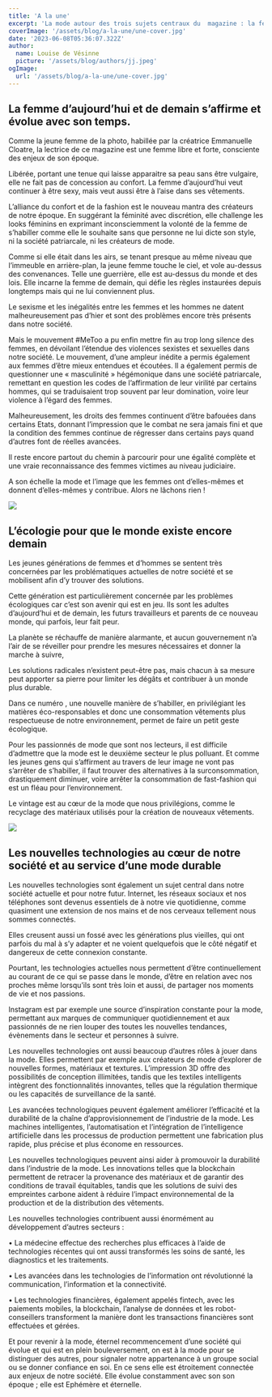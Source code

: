 ```yaml
---
title: 'A la une'
excerpt: 'La mode autour des trois sujets centraux du  magazine : la femme forte, l’écologie et la technologie.'
coverImage: '/assets/blog/a-la-une/une-cover.jpg'
date: '2023-06-08T05:36:07.322Z'
author:
  name: Louise de Vésinne
  picture: '/assets/blog/authors/jj.jpeg'
ogImage:
  url: '/assets/blog/a-la-une/une-cover.jpg'
---
```


## La femme d’aujourd’hui et de demain s’affirme et évolue avec son temps.

Comme la jeune femme de la photo, habillée par la créatrice Emmanuelle Cloatre, la lectrice de ce magazine est une femme libre et forte, consciente des enjeux de son époque.

Libérée, portant une tenue  qui laisse apparaitre sa peau sans être vulgaire, elle ne fait pas de concession au  confort. La femme d’aujourd’hui veut continuer à être sexy, mais veut aussi être à l’aise dans ses vêtements. 

L’alliance du confort et de la fashion est le nouveau mantra des créateurs de notre époque. En suggérant la féminité avec discrétion, elle challenge les looks féminins en exprimant inconsciemment la volonté de la femme de s’habiller comme elle le souhaite sans que personne ne lui dicte son style, ni la société patriarcale, ni les créateurs de mode. 

Comme si elle était dans les airs, se tenant presque au même niveau que l’immeuble en arrière-plan, la jeune femme touche le ciel, et vole au-dessus des convenances. Telle une guerrière, elle est au-dessus du monde et des lois. Elle incarne la femme de demain, qui défie les règles instaurées depuis longtemps mais qui ne lui conviennent plus. 

Le sexisme et les inégalités entre les femmes et les hommes ne datent malheureusement pas d’hier et sont des problèmes encore très présents dans notre société. 

Mais le mouvement #MeToo a pu enfin mettre fin au trop long silence des femmes, en dévoilant l’étendue des violences sexistes et sexuelles dans notre société. Le mouvement, d’une ampleur inédite a permis également aux femmes d’être mieux entendues et écoutées.
Il a également permis de questionner une « masculinité » hégémonique dans une société patriarcale, remettant en question les codes de l’affirmation de leur virilité par certains hommes, qui se traduisaient trop souvent par leur domination, voire leur violence à l’égard des femmes. 

Malheureusement, les droits des femmes continuent d’être bafouées dans certains Etats, donnant l’impression que le combat ne sera jamais fini et que la condition des femmes continue de régresser dans certains pays quand d’autres font de réelles avancées. 

Il reste encore partout du chemin à parcourir pour une égalité complète et une vraie reconnaissance des femmes victimes au niveau judiciaire. 

A son échelle la mode et l’image que les femmes ont d’elles-mêmes et donnent d’elles-mêmes y contribue. Alors ne lâchons rien ! 

![](/assets/blog/a-la-une/une1.jpg)

## L’écologie pour que le monde existe encore demain

Les jeunes générations de femmes et d’hommes se sentent très concernées par les problématiques actuelles de notre société et se mobilisent afin d’y trouver des solutions. 

Cette génération est particulièrement concernée par les problèmes écologiques car c’est son avenir qui est en jeu. Ils sont les adultes d’aujourd’hui et de demain, les futurs travailleurs et parents de ce nouveau monde, qui parfois, leur fait peur. 

La planète se réchauffe de manière alarmante, et aucun gouvernement n’a l’air de se réveiller pour prendre les mesures nécessaires et donner la marche à suivre, 

Les solutions radicales n’existent peut-être pas, mais chacun à sa mesure peut apporter sa pierre pour limiter les dégâts et contribuer à un monde plus durable.

Dans ce numéro , une nouvelle manière de s’habiller, en privilégiant les matières éco-responsables et donc une consommation vêtements plus respectueuse de notre environnement, permet de faire un petit geste écologique. 

Pour les passionnés de mode que sont nos lecteurs, il est difficile d’admettre que la mode est le deuxième secteur le plus polluant. Et comme les jeunes gens qui s’affirment au travers de leur image ne vont pas s’arrêter de s’habiller, il faut trouver des alternatives à la surconsommation, drastiquement diminuer, voire arrêter la consommation de fast-fashion qui est un fléau pour l’environnement. 

Le vintage est au cœur de la mode que nous privilégions, comme le recyclage des matériaux utilisés pour la création de nouveaux vêtements. 

![](/assets/blog/a-la-une/une2.jpg)

## Les nouvelles technologies au cœur de notre société et au service d’une mode durable 

Les nouvelles technologies sont également un sujet central dans notre société actuelle et pour notre futur. Internet, les réseaux sociaux et nos téléphones sont devenus essentiels de à notre vie quotidienne, comme quasiment une extension de nos mains et de nos cerveaux 
tellement nous sommes connectés. 

Elles creusent aussi un fossé avec les générations plus vieilles, qui ont parfois du mal à s’y adapter et ne voient quelquefois que le côté négatif et dangereux de cette connexion constante. 

Pourtant, les technologies actuelles nous permettent d’être continuellement au courant de ce qui se passe dans le monde, d’être en relation avec nos proches même lorsqu’ils sont très loin et aussi, de partager nos moments de vie et nos passions.

Instagram est par exemple une source d’inspiration constante pour la mode, permettant aux marques de communiquer quotidiennement et aux passionnés de ne rien louper des toutes les nouvelles tendances, évènements dans le secteur et personnes à suivre. 

Les nouvelles technologies ont aussi beaucoup d’autres rôles à jouer dans la mode.
Elles permettent par exemple aux créateurs de mode d’explorer de nouvelles formes, matériaux et textures. L’impression 3D offre des possibilités de conception illimitées, tandis que les textiles intelligents intègrent des fonctionnalités innovantes, telles que la régulation thermique ou les capacités de surveillance de la santé. 

Les avancées technologiques peuvent également améliorer l’efficacité et la durabilité de la chaîne d’approvisionnement de l’industrie de la mode. Les machines intelligentes, l’automatisation et l’intégration de l’intelligence artificielle dans les processus de production permettent une fabrication plus rapide, plus précise et plus économe en ressources. 

Les nouvelles technologiques peuvent ainsi aider à promouvoir la durabilité dans l’industrie de la mode. Les innovations telles que la blockchain permettent de retracer la provenance des matériaux et de garantir des conditions de travail équitables, tandis que les solutions de suivi des empreintes carbone aident à réduire l’impact environnemental de la production et de la distribution des vêtements. 


Les nouvelles technologies contribuent aussi énormément au développement d’autres secteurs :

• La médecine effectue des recherches plus efficaces à l’aide de technologies récentes qui ont aussi transformés les soins de santé, les diagnostics et les traitements.

• Les avancées dans les technologies de l’information ont révolutionné la communication, l’information et la connectivité.

• Les technologies financières, également appelés fintech, avec les paiements mobiles, la blockchain, l’analyse de données et les robot-conseillers transforment la manière dont les transactions financières sont effectuées et gérées. 


Et pour revenir à la mode, éternel recommencement d’une société qui évolue et qui est en plein bouleversement, on est à la mode pour se distinguer des autres, pour signaler notre appartenance à un groupe social ou se donner confiance en soi. En ce sens elle est étroitement connectée aux enjeux de notre société. Elle évolue constamment avec son son époque ; elle est Ephémère et éternelle.